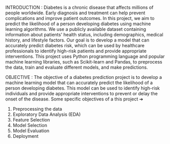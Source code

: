INTRODUCTION :
Diabetes is a chronic disease that affects millions of people worldwide. Early
diagnosis and treatment can help prevent complications and improve patient
outcomes. In this project, we aim to predict the likelihood of a person developing
diabetes using machine learning algorithms. We use a publicly available dataset
containing information about patients' health status, including demographics,
medical history, and lifestyle factors. Our goal is to develop a model that can
accurately predict diabetes risk, which can be used by healthcare professionals to
identify high-risk patients and provide appropriate interventions. This project uses
Python programming language and popular machine learning libraries, such as
Scikit-learn and Pandas, to preprocess the data, train and evaluate different models,
and make predictions.


OBJECTIVE :
The objective of a diabetes prediction project is to develop a machine learning model
that can accurately predict the likelihood of a person developing diabetes. This
model can be used to identify high-risk individuals and provide appropriate
interventions to prevent or delay the onset of the disease. Some specific objectives
of a this project ➔ 
1. Preprocessing the data
2. Exploratory Data Analysis (EDA)
3. Feature Selection
4. Model Selection
5. Model Evaluation
6. Deployment
